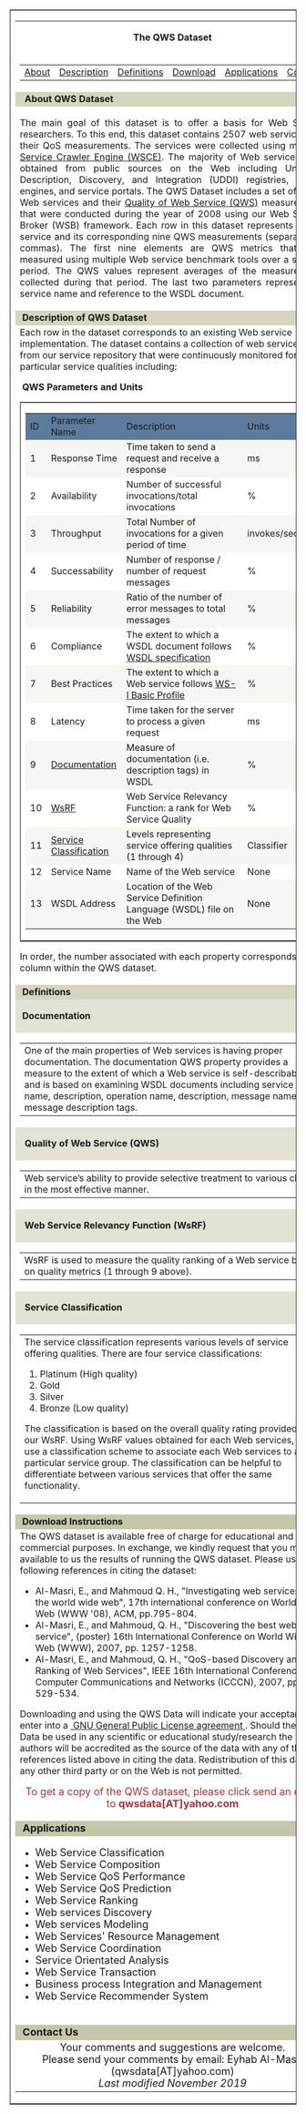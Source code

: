 <div>
    <table bgcolor="#FFFFFF" border="1" cellpadding="5" cellspacing="0" width="800">
        <tbody>
            <tr>
                <td>
                    <table border="0" cellpadding="0" cellspacing="0" width="100%">
                        <tbody>
                            <tr>
                                <td colspan="2">
                                    <p style="text-align: center;"><strong>&nbsp;The QWS Dataset&nbsp;</strong></p>
                                </td>
                            </tr>
                            <tr>
                                <td colspan="2">
                                    <div style="text-align: center;">
                                        <table border="0" cellpadding="0" cellspacing="0" width="755">
                                            <tbody>
                                                <tr>
                                                    <td><a href="#About_">About</a></td>
                                                    <td><a href="#Description_">Description</a></td>
                                                    <td><a href="#Definitions">Definitions</a></td>
                                                    <td><a href="#Download_0">Download</a></td>
                                                    <td><a href="#Applications_">Applications</a></td>
                                                    <td><a href="#Contact_Us">Contact</a></td>
                                                </tr>
                                            </tbody>
                                        </table>
                                    </div>
                                </td>
                            </tr>
                            <tr>
                                <td bgcolor="#D6D6C0" colspan="2"><strong>&nbsp;<a name="About_"></a> About QWS Dataset&nbsp;</strong></td>
                            </tr>
                            <tr>
                                <td colspan="2">
                                    <p style="text-align: justify;">The main goal of this dataset is to offer a basis for Web Service researchers. To this end, this dataset contains 2507 web services and their QoS measurements. The services were collected using my <a href="http://www2007.org/poster968.php">Web Service Crawler Engine (WSCE)</a>.
                                        The majority of Web services were obtained from public sources on the Web including Universal Description, Discovery, and Integration (UDDI) registries, search engines, and service portals. The QWS Dataset includes
                                        a set of 2,507 Web services and their <a href="#Quality_of_Web_Service_(QWS)_">Quality of Web Service (QWS)</a> measurements that were conducted during the year of 2008 using our Web Service Broker (WSB) framework.
                                        Each row in this dataset represents a Web service and its corresponding nine QWS measurements (separated by commas). The first nine elements are QWS metrics that were measured using multiple Web service benchmark
                                        tools over a six-day period. The QWS values represent averages of the measurements collected during that period. The last two parameters represent the service name and reference to the WSDL document.</p>
                                </td>
                            </tr>
                            <tr>
                                <td bgcolor="#D6D6C0" colspan="2">
                                    <div style="text-align: justify;"><strong>&nbsp;<a name="Description_"></a>Description of QWS Dataset&nbsp;</strong></div>
                                </td>
                            </tr>
                            <tr>
                                <td colspan="2">Each row in the dataset corresponds to an existing Web service implementation. The dataset contains a collection of web services from our service repository that were continuously monitored for particular service qualities
                                    including:
                                    <p><strong>&nbsp;QWS Parameters and Units&nbsp;</strong></p>
                                    <div>
                                        <table border="1" cellpadding="0" cellspacing="0" width="95%">
                                            <tbody>
                                                <tr>
                                                    <td>
                                                        <div>
                                                            <table border="0" cellpadding="4" cellspacing="0" width="100%">
                                                                <tbody>
                                                                    <tr>
                                                                        <td bgcolor="#5D7B9D" style="width: 5.02717%;">ID</td>
                                                                        <td bgcolor="#5D7B9D" style="width: 25.8152%;">Parameter Name</td>
                                                                        <td bgcolor="#5D7B9D" style="width: 48.913%;">Description</td>
                                                                        <td bgcolor="#5D7B9D" style="width: 14.8098%;">Units</td>
                                                                    </tr>
                                                                    <tr>
                                                                        <td bgcolor="#F7F6F3" style="width: 5.02717%;">1</td>
                                                                        <td bgcolor="#F7F6F3" style="width: 25.8152%;">Response Time</td>
                                                                        <td bgcolor="#F7F6F3" style="width: 48.913%;">Time taken to send a request and receive a response</td>
                                                                        <td bgcolor="#F7F6F3" style="width: 14.8098%;">ms</td>
                                                                    </tr>
                                                                    <tr>
                                                                        <td bgcolor="#FFFFFF" style="width: 5.02717%;">2</td>
                                                                        <td bgcolor="#FFFFFF" style="width: 25.8152%;">Availability</td>
                                                                        <td bgcolor="#FFFFFF" style="width: 48.913%;">Number of successful invocations/total invocations</td>
                                                                        <td bgcolor="#FFFFFF" style="width: 14.8098%;">%</td>
                                                                    </tr>
                                                                    <tr>
                                                                        <td bgcolor="#F7F6F3" style="width: 5.02717%;">3</td>
                                                                        <td bgcolor="#F7F6F3" style="width: 25.8152%;">Throughput</td>
                                                                        <td bgcolor="#F7F6F3" style="width: 48.913%;">Total Number of invocations for a given period of time</td>
                                                                        <td bgcolor="#F7F6F3" style="width: 14.8098%;">invokes/second</td>
                                                                    </tr>
                                                                    <tr>
                                                                        <td bgcolor="#FFFFFF" style="width: 5.02717%;">4</td>
                                                                        <td bgcolor="#FFFFFF" style="width: 25.8152%;">Successability</td>
                                                                        <td bgcolor="#FFFFFF" style="width: 48.913%;">Number of response / number of request messages</td>
                                                                        <td bgcolor="#FFFFFF" style="width: 14.8098%;">%</td>
                                                                    </tr>
                                                                    <tr>
                                                                        <td bgcolor="#F7F6F3" style="width: 5.02717%;">5</td>
                                                                        <td bgcolor="#F7F6F3" style="width: 25.8152%;">Reliability</td>
                                                                        <td bgcolor="#F7F6F3" style="width: 48.913%;">Ratio of the number of error messages to total messages</td>
                                                                        <td bgcolor="#F7F6F3" style="width: 14.8098%;">%</td>
                                                                    </tr>
                                                                    <tr>
                                                                        <td bgcolor="#FFFFFF" style="width: 5.02717%;">6</td>
                                                                        <td bgcolor="#FFFFFF" style="width: 25.8152%;">Compliance</td>
                                                                        <td bgcolor="#FFFFFF" style="width: 48.913%;">The extent to which a WSDL document follows <a href="http://www.w3.org/TR/wsdl" rel="noopener" target="_blank">WSDL specification</a></td>
                                                                        <td bgcolor="#FFFFFF" style="width: 14.8098%;">%</td>
                                                                    </tr>
                                                                    <tr>
                                                                        <td bgcolor="#F7F6F3" style="width: 5.02717%;">7</td>
                                                                        <td bgcolor="#F7F6F3" style="width: 25.8152%;">Best Practices</td>
                                                                        <td bgcolor="#F7F6F3" style="width: 48.913%;">The extent to which a Web service follows <a href="http://www.ws-i.org/Profiles/BasicProfile-2_0(WGD).html" rel="noopener" target="_blank">WS-I Basic Profile</a></td>
                                                                        <td bgcolor="#F7F6F3"
                                                                            style="width: 14.8098%;">%</td>
                                                                    </tr>
                                                                    <tr>
                                                                        <td bgcolor="#FFFFFF" style="width: 5.02717%;">8</td>
                                                                        <td bgcolor="#FFFFFF" style="width: 25.8152%;">Latency</td>
                                                                        <td bgcolor="#FFFFFF" style="width: 48.913%;">Time taken for the server to process a given request</td>
                                                                        <td bgcolor="#FFFFFF" style="width: 14.8098%;">ms</td>
                                                                    </tr>
                                                                    <tr>
                                                                        <td bgcolor="#F7F6F3" style="width: 5.02717%;">9</td>
                                                                        <td bgcolor="#F7F6F3" style="width: 25.8152%;"><a href="#Documentation">Documentation</a></td>
                                                                        <td bgcolor="#F7F6F3" style="width: 48.913%;">Measure of documentation (i.e. description tags) in WSDL</td>
                                                                        <td bgcolor="#F7F6F3" style="width: 14.8098%;">%</td>
                                                                    </tr>
                                                                    <tr>
                                                                        <td bgcolor="#FFFFFF" style="width: 5.02717%;">10</td>
                                                                        <td bgcolor="#FFFFFF" style="width: 25.8152%;"><a href="#Web_Service_Relevancy_Function_(WsRF)">WsRF</a></td>
                                                                        <td bgcolor="#FFFFFF" style="width: 48.913%;">Web Service Relevancy Function: a rank for Web Service Quality</td>
                                                                        <td bgcolor="#FFFFFF" style="width: 14.8098%;">%</td>
                                                                    </tr>
                                                                    <tr>
                                                                        <td bgcolor="#F7F6F3" style="width: 5.02717%;">11</td>
                                                                        <td bgcolor="#F7F6F3" style="width: 25.8152%;"><a href="#Service_Classification_">Service Classification</a></td>
                                                                        <td bgcolor="#F7F6F3" style="width: 48.913%;">Levels representing service offering qualities (1 through 4)</td>
                                                                        <td bgcolor="#F7F6F3" style="width: 14.8098%;">Classifier</td>
                                                                    </tr>
                                                                    <tr>
                                                                        <td bgcolor="#FFFFFF" style="width: 5.02717%;">12</td>
                                                                        <td bgcolor="#FFFFFF" style="width: 25.8152%;">Service Name</td>
                                                                        <td bgcolor="#FFFFFF" style="width: 48.913%;">Name of the Web service</td>
                                                                        <td bgcolor="#FFFFFF" style="width: 14.8098%;">None</td>
                                                                    </tr>
                                                                    <tr>
                                                                        <td bgcolor="#F7F6F3" style="width: 5.02717%;">13</td>
                                                                        <td bgcolor="#F7F6F3" style="width: 25.8152%;">WSDL Address</td>
                                                                        <td bgcolor="#F7F6F3" style="width: 48.913%;">Location of the Web Service Definition Language (WSDL) file on the Web</td>
                                                                        <td bgcolor="#F7F6F3" style="width: 14.8098%;">None</td>
                                                                    </tr>
                                                                </tbody>
                                                            </table>
                                                        </div>
                                                    </td>
                                                </tr>
                                            </tbody>
                                        </table>
                                    </div>
                                    <p>In order, the number associated with each property corresponds to a column within the QWS dataset.</p>
                                </td>
                            </tr>
                            <tr>
                                <td bgcolor="#D6D6C0" colspan="2"><strong>&nbsp;<a name="Definitions"></a>Definitions&nbsp;</strong></td>
                            </tr>
                            <tr>
                                <td bgcolor="#E3E3D5" width="97%">
                                    <p><strong>&nbsp;<a name="Documentation"></a>Documentation&nbsp;</strong></p>
                                </td>
                            </tr>
                            <tr>
                                <td colspan="2" width="99%">
                                    <table border="0" cellpadding="3" cellspacing="0" width="100%">
                                        <tbody>
                                            <tr>
                                                <td>One of the main properties of Web services is having proper documentation. The documentation QWS property provides a measure to the extent of which a Web service is self-describable and is based on examining
                                                    WSDL documents including service name, description, operation name, description, message name, and message description tags.</td>
                                            </tr>
                                        </tbody>
                                    </table>
                                </td>
                            </tr>
                            <tr>
                                <td bgcolor="#E3E3D5" width="97%">
                                    <p><strong>&nbsp;<a name="Quality_of_Web_Service_(QWS)_"></a> Quality of Web Service (QWS)&nbsp;</strong></p>
                                </td>
                            </tr>
                            <tr>
                                <td colspan="2" width="99%">
                                    <table border="0" cellpadding="3" cellspacing="0" width="100%">
                                        <tbody>
                                            <tr>
                                                <td>Web service&rsquo;s ability to provide selective treatment to various clients in the most effective manner.</td>
                                            </tr>
                                        </tbody>
                                    </table>
                                </td>
                            </tr>
                            <tr>
                                <td bgcolor="#E3E3D5" width="97%">
                                    <p><strong>&nbsp;<a name="Web_Service_Relevancy_Function_(WsRF)"></a> Web Service Relevancy Function (WsRF)&nbsp;</strong></p>
                                </td>
                            </tr>
                            <tr>
                                <td colspan="2" width="99%">
                                    <table border="0" cellpadding="3" cellspacing="0" width="100%">
                                        <tbody>
                                            <tr>
                                                <td>WsRF is used to measure the quality ranking of a Web service based on quality metrics (1 through 9 above).</td>
                                            </tr>
                                        </tbody>
                                    </table>
                                </td>
                            </tr>
                            <tr>
                                <td bgcolor="#E3E3D5" width="97%">
                                    <p><strong>&nbsp;<a name="Service_Classification_"></a> Service Classification&nbsp;</strong></p>
                                </td>
                            </tr>
                            <tr>
                                <td colspan="2" width="99%">
                                    <table border="0" cellpadding="3" cellspacing="0" width="100%">
                                        <tbody>
                                            <tr>
                                                <td>The service classification represents various levels of service offering qualities. There are four service classifications:
                                                    <ol>
                                                        <li>Platinum (High quality)</li>
                                                        <li>Gold</li>
                                                        <li>Silver</li>
                                                        <li>Bronze (Low quality)</li>
                                                    </ol>
                                                    <p>The classification is based on the overall quality rating provided by our WsRF. Using WsRF values obtained for each Web services, we use a classification scheme to associate each Web services to a particular
                                                        service group. The classification can be helpful to differentiate between various services that offer the same functionality.</p>
                                                </td>
                                            </tr>
                                        </tbody>
                                    </table>
                                </td>
                            </tr>
                            <tr>
                                <td bgcolor="#C6C6AA" colspan="2"><strong>&nbsp;<a name="Download_0"></a>Download Instructions&nbsp;</strong></td>
                            </tr>
                            <tr>
                                <td colspan="2">The QWS dataset is available free of charge for educational and non-commercial purposes. In exchange, we kindly request that you make available to us the results of running the QWS dataset. Please use the following references
                                    in citing the dataset:
                                    <ul>
                                        <li>Al-Masri, E., and Mahmoud Q. H., &quot;Investigating web services on the world wide web&quot;, 17th international conference on World Wide Web (WWW &#39;08), ACM, pp.795-804.</li>
                                        <li>Al-Masri, E., and Mahmoud, Q. H., &quot;Discovering the best web service&quot;, (poster) 16th International Conference on World Wide Web (WWW), 2007, pp. 1257-1258.</li>
                                        <li>Al-Masri, E., and Mahmoud, Q. H., &quot;QoS-based Discovery and Ranking of Web Services&quot;, IEEE 16th International Conference on Computer Communications and Networks (ICCCN), 2007, pp. 529-534.</li>
                                    </ul>
                                    <p>Downloading and using the QWS Data will indicate your acceptance to enter into a <a href="http://www.gnu.org/copyleft/gpl.html">&nbsp;GNU General Public License agreement&nbsp;</a>. Should the QWS Data be used in any
                                        scientific or educational study/research the authors will be accredited as the source of the data with any of the references listed above in citing the data. Redistribution of this data to any other third party
                                        or on the Web is not permitted.</p>
                                    <p style="text-align: center;"><span style="font-size: 18px;"><span style="color: rgb(184, 49, 47);">To get a copy of the QWS dataset, please click send an email to&nbsp;</span><strong><span style="color: rgb(184, 49, 47);">qwsdata[AT]yahoo.com</span></strong></span>
                                    </p>
                                </td>
                            </tr>
                            <tr>
                                <td bgcolor="#C6C6AA" colspan="2"><span style="font-size: 18px;"><strong>&nbsp;<a name="Applications_"></a>Applications&nbsp;</strong></span></td>
                            </tr>
                            <tr>
                                <td colspan="2">
                                    <ul>
                                        <li><span style="font-size: 18px;">Web Service Classification</span></li>
                                        <li><span style="font-size: 18px;">Web Service Composition</span></li>
                                        <li><span style="font-size: 18px;">Web Service QoS Performance&nbsp;</span></li>
                                        <li><span style="font-size: 18px;">Web Service QoS Prediction</span></li>
                                        <li><span style="font-size: 18px;">Web Service Ranking</span></li>
                                        <li><span style="font-size: 18px;">Web services Discovery</span></li>
                                        <li><span style="font-size: 18px;">Web services Modeling</span></li>
                                        <li><span style="font-size: 18px;">Web Services&#39; Resource Management</span></li>
                                        <li><span style="font-size: 18px;">Web Service Coordination</span></li>
                                        <li><span style="font-size: 18px;">Service Orientated Analysis</span></li>
                                        <li><span style="font-size: 18px;">Web Service Transaction</span></li>
                                        <li><span style="font-size: 18px;">Business process Integration and Management</span></li>
                                        <li><span style="font-size: 18px;">Web Service Recommender System</span><br><br></li>
                                    </ul>
                                </td>
                            </tr>
                            <tr>
                                <td bgcolor="#C6C6AA" colspan="2"><span style="font-size: 18px;"><strong>&nbsp;<a name="Contact_Us"></a>Contact Us&nbsp;</strong></span></td>
                            </tr>
                            <tr>
                                <td colspan="2">
                                    <div style="text-align: center;"><span style="font-size: 18px;">Your comments and suggestions are welcome.<br>Please send your comments by email: Eyhab Al-Masri (qwsdata[AT]yahoo.com)</span></div>
                                    <div style="text-align: center;"><span style="font-size: 18px;"><em>Last modified November 2019</em></span></div>
                                </td>
                            </tr>
                        </tbody>
                    </table>
                </td>
            </tr>
        </tbody>
    </table>
</div>
<p><span style="font-size: 18px;"><br></span></p>
